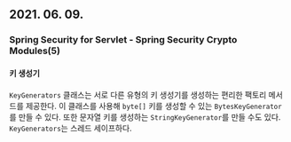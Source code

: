 ## 2021. 06. 09.

### Spring Security for Servlet - Spring Security Crypto Modules(5)

#### 키 생성기

`KeyGenerators` 클래스는 서로 다른 유형의 키 생성기를 생성하는 편리한 팩토리 메서드를 제공한다. 이 클래스를 사용해 `byte[]` 키를 생성할 수 있는 `BytesKeyGenerator`를 만들 수 있다. 또한 문자열 키를 생성하는 `StringKeyGenerator`를 만들 수도 있다. `KeyGenerators`는 스레드 세이프하다.

